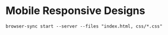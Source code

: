 # Mobile Responsive Designs

```html
browser-sync start --server --files "index.html, css/*.css"
```
